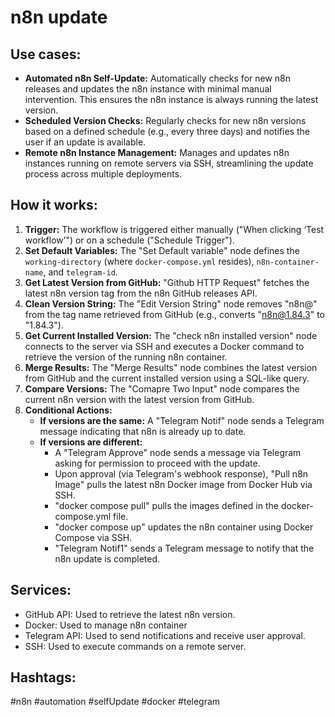 # n8n update

## Use cases:

- **Automated n8n Self-Update:** Automatically checks for new n8n releases and updates the n8n instance with minimal manual intervention. This ensures the n8n instance is always running the latest version.
- **Scheduled Version Checks:** Regularly checks for new n8n versions based on a defined schedule (e.g., every three days) and notifies the user if an update is available.
- **Remote n8n Instance Management:** Manages and updates n8n instances running on remote servers via SSH, streamlining the update process across multiple deployments.

## How it works:

1.  **Trigger:** The workflow is triggered either manually ("When clicking ‘Test workflow’") or on a schedule ("Schedule Trigger").
2.  **Set Default Variables:**  The "Set Default variable" node defines the `working-directory` (where `docker-compose.yml` resides), `n8n-container-name`, and `telegram-id`.
3.  **Get Latest Version from GitHub:** "Github HTTP Request" fetches the latest n8n version tag from the n8n GitHub releases API.
4.  **Clean Version String:** The "Edit Version String" node removes "n8n@" from the tag name retrieved from GitHub (e.g., converts "n8n@1.84.3" to "1.84.3").
5.  **Get Current Installed Version:**  The "check n8n installed version" node connects to the server via SSH and executes a Docker command to retrieve the version of the running n8n container.
6.  **Merge Results:** The "Merge Results" node combines the latest version from GitHub and the current installed version using a SQL-like query.
7.  **Compare Versions:** The "Comapre Two Input" node compares the current n8n version with the latest version from GitHub.
8.  **Conditional Actions:**
    *   **If versions are the same:** A "Telegram Notif" node sends a Telegram message indicating that n8n is already up to date.
    *   **If versions are different:**
        *   A "Telegram Approve" node sends a message via Telegram asking for permission to proceed with the update.
        *   Upon approval (via Telegram's webhook response), "Pull n8n Image" pulls the latest n8n Docker image from Docker Hub via SSH.
        *   "docker compose pull" pulls the images defined in the docker-compose.yml file.
        *   "docker compose up" updates the n8n container using Docker Compose via SSH.
        *   "Telegram Notif1" sends a Telegram message to notify that the n8n update is completed.

## Services:

*   GitHub API: Used to retrieve the latest n8n version.
*   Docker: Used to manage n8n container
*   Telegram API: Used to send notifications and receive user approval.
*   SSH: Used to execute commands on a remote server.

## Hashtags:

#n8n #automation #selfUpdate #docker #telegram
